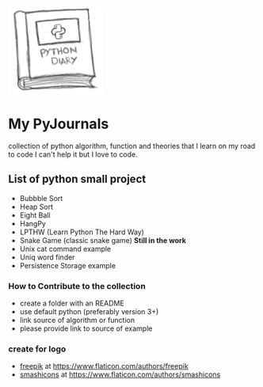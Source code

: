 
![pyjournal](./Python_Book_Logo.png)


# My PyJournals

collection of python algorithm, function and theories that I learn on my road to code
I can't help it but I love to code. 

## List of python small project

* Bubbble Sort
* Heap Sort
* Eight Ball
* HangPy 
* LPTHW (Learn Python The Hard Way)
* Snake Game (classic snake game) **Still in the work**
* Unix cat command example
* Uniq word finder
* Persistence Storage example

### How to Contribute to the collection

* create a folder with an README
* use default python (preferably version 3+)
* link source of algorithm or function   
* please provide link to source of example



### create for logo

- [freepik](http://www.freepik.com/) at https://www.flaticon.com/authors/freepik
- [smashicons](https://smashicons.com/) at https://www.flaticon.com/authors/smashicons
